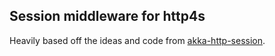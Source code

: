 ## Session middleware for http4s

Heavily based off the ideas and code from
[akka-http-session](https://github.com/softwaremill/akka-http-session).
